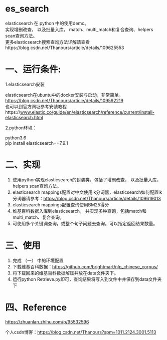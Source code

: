 # es_search
elasticsearch 在 python 中的使用demo。  
实现增删改查， 以及批量入库， match、multi_match和复合查询、helpers scan查询方法。  
更多elasticsearch搜索查询方法详解请查看https://blog.csdn.net/Thanours/article/details/109625553
# 一、运行条件:
1.elasticsearch安装  

  elasticsearch在ubuntu中的docker安装与启动，非常简单。  
  https://blog.csdn.net/Thanours/article/details/109592219  
  也可以到官方网址参考安装教程https://www.elastic.co/guide/en/elasticsearch/reference/current/install-elasticsearch.html

2.python环境：   

  python3.6  
  pip install elasticsearch==7.9.1

# 二、实现
1. 使用python实现elasticsearch的封装类，包括了增删改查， 以及批量入库， helpers scan查询方法。
2. elasticsearch mappings配置对中文使用ik分词器，elasticsearch如何配置ik分词器请参考：https://blog.csdn.net/Thanours/article/details/109619013
3. elasticsearch mappings配置查询使用BM25得分
4. 维基百科数据入库到elasticsearch， 并实现多种查询，包括match和multi_match、复合查询。
5. 可使用多个关键词查询，或整个句子问题去查询。可以指定返回结果数量。

# 三、使用
1. 完成 （一） 中的环境配置
2. 下载维基百科数据：https://github.com/brightmart/nlp_chinese_corpus/
3. 将下载回来的维基百科数据解压并放在data文件夹下。
4. 运行python Retrieve.py即可，查询结果将写入到文件中并保存到data文件夹下

# 四、Reference
https://zhuanlan.zhihu.com/p/95532596

个人csdn博客：https://blog.csdn.net/Thanours?spm=1011.2124.3001.5113

